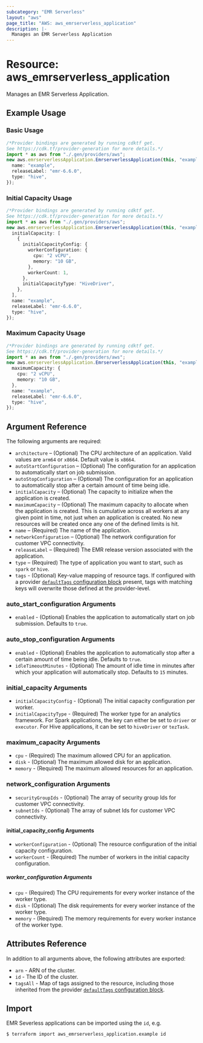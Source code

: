 ```yaml
---
subcategory: "EMR Serverless"
layout: "aws"
page_title: "AWS: aws_emrserverless_application"
description: |-
  Manages an EMR Serverless Application
---
```


# Resource: aws\_emrserverless\_application

Manages an EMR Serverless Application.

## Example Usage

### Basic Usage

```typescript
/*Provider bindings are generated by running cdktf get.
See https://cdk.tf/provider-generation for more details.*/
import * as aws from "./.gen/providers/aws";
new aws.emrserverlessApplication.EmrserverlessApplication(this, "example", {
  name: "example",
  releaseLabel: "emr-6.6.0",
  type: "hive",
});

```

### Initial Capacity Usage

```typescript
/*Provider bindings are generated by running cdktf get.
See https://cdk.tf/provider-generation for more details.*/
import * as aws from "./.gen/providers/aws";
new aws.emrserverlessApplication.EmrserverlessApplication(this, "example", {
  initialCapacity: [
    {
      initialCapacityConfig: {
        workerConfiguration: {
          cpu: "2 vCPU",
          memory: "10 GB",
        },
        workerCount: 1,
      },
      initialCapacityType: "HiveDriver",
    },
  ],
  name: "example",
  releaseLabel: "emr-6.6.0",
  type: "hive",
});

```

### Maximum Capacity Usage

```typescript
/*Provider bindings are generated by running cdktf get.
See https://cdk.tf/provider-generation for more details.*/
import * as aws from "./.gen/providers/aws";
new aws.emrserverlessApplication.EmrserverlessApplication(this, "example", {
  maximumCapacity: {
    cpu: "2 vCPU",
    memory: "10 GB",
  },
  name: "example",
  releaseLabel: "emr-6.6.0",
  type: "hive",
});

```

## Argument Reference

The following arguments are required:

* `architecture` – (Optional) The CPU architecture of an application. Valid values are `arm64` or `x8664`. Default value is `x8664`.
* `autoStartConfiguration` – (Optional) The configuration for an application to automatically start on job submission.
* `autoStopConfiguration` – (Optional) The configuration for an application to automatically stop after a certain amount of time being idle.
* `initialCapacity` – (Optional) The capacity to initialize when the application is created.
* `maximumCapacity` – (Optional) The maximum capacity to allocate when the application is created. This is cumulative across all workers at any given point in time, not just when an application is created. No new resources will be created once any one of the defined limits is hit.
* `name` – (Required) The name of the application.
* `networkConfiguration` – (Optional) The network configuration for customer VPC connectivity.
* `releaseLabel` – (Required) The EMR release version associated with the application.
* `type` – (Required) The type of application you want to start, such as `spark` or `hive`.
* `tags` - (Optional) Key-value mapping of resource tags. If configured with a provider [`defaultTags` configuration block](https://registry.terraform.io/providers/hashicorp/aws/latest/docs#default_tags-configuration-block) present, tags with matching keys will overwrite those defined at the provider-level.

### auto\_start\_configuration Arguments

* `enabled` - (Optional) Enables the application to automatically start on job submission. Defaults to `true`.

### auto\_stop\_configuration Arguments

* `enabled` - (Optional) Enables the application to automatically stop after a certain amount of time being idle. Defaults to `true`.
* `idleTimeoutMinutes` - (Optional) The amount of idle time in minutes after which your application will automatically stop. Defaults to `15` minutes.

### initial\_capacity Arguments

* `initialCapacityConfig` - (Optional) The initial capacity configuration per worker.
* `initialCapacityType` - (Required) The worker type for an analytics framework. For Spark applications, the key can either be set to `driver` or `executor`. For Hive applications, it can be set to `hiveDriver` or `tezTask`.

### maximum\_capacity Arguments

* `cpu` - (Required) The maximum allowed CPU for an application.
* `disk` - (Optional) The maximum allowed disk for an application.
* `memory` - (Required) The maximum allowed resources for an application.

### network\_configuration Arguments

* `securityGroupIds` - (Optional) The array of security group Ids for customer VPC connectivity.
* `subnetIds` - (Optional) The array of subnet Ids for customer VPC connectivity.

#### initial\_capacity\_config Arguments

* `workerConfiguration` - (Optional) The resource configuration of the initial capacity configuration.
* `workerCount` - (Required) The number of workers in the initial capacity configuration.

##### worker\_configuration Arguments

* `cpu` - (Required) The CPU requirements for every worker instance of the worker type.
* `disk` - (Optional) The disk requirements for every worker instance of the worker type.
* `memory` - (Required) The memory requirements for every worker instance of the worker type.

## Attributes Reference

In addition to all arguments above, the following attributes are exported:

* `arn` - ARN of the cluster.
* `id` - The ID of the cluster.
* `tagsAll` - Map of tags assigned to the resource, including those inherited from the provider [`defaultTags` configuration block](https://registry.terraform.io/providers/hashicorp/aws/latest/docs#default_tags-configuration-block).

## Import

EMR Severless applications can be imported using the `id`, e.g.

```console
$ terraform import aws_emrserverless_application.example id
```
